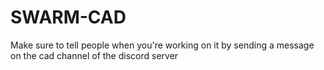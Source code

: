 # SWARM-CAD

Make sure to tell people when you're working on it by sending a message on the cad channel of the discord server
